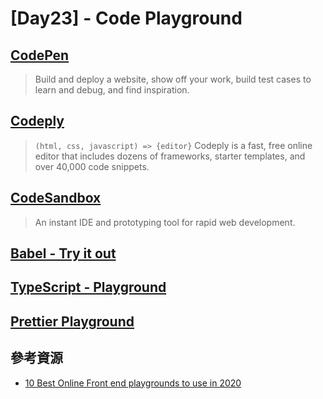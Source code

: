 # [Day23] - Code Playground

## [CodePen](https://codepen.io/)

> Build and deploy a website, show off your work, build test cases to learn and debug, and find inspiration.

## [Codeply](https://www.codeply.com/)

> `(html, css, javascript) => {editor}`
> Codeply is a fast, free online editor that includes dozens of frameworks, starter templates, and over 40,000 code snippets.

## [CodeSandbox](https://codesandbox.io/)

> An instant IDE and prototyping tool for rapid web development.

## [Babel - Try it out](https://babeljs.io/repl#)

## [TypeScript - Playground](https://www.typescriptlang.org/play)

## [Prettier Playground](https://prettier.io/playground/)

## 參考資源

- [10 Best Online Front end playgrounds to use in 2020](https://creatiffish.com/blog/websites/10-best-online-front-end-playgrounds/)
